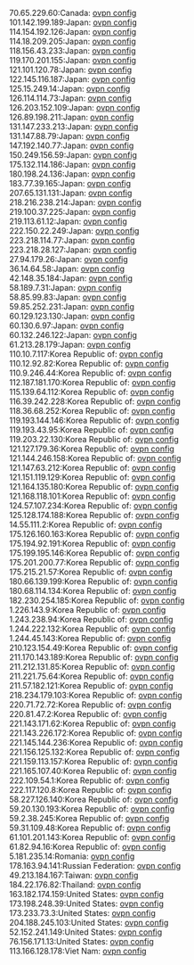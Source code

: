 70.65.229.60:Canada: [ovpn config](vpn/70_65_229_60.ovpn)  
101.142.199.189:Japan: [ovpn config](vpn/101_142_199_189.ovpn)  
114.154.192.126:Japan: [ovpn config](vpn/114_154_192_126.ovpn)  
114.18.209.205:Japan: [ovpn config](vpn/114_18_209_205.ovpn)  
118.156.43.233:Japan: [ovpn config](vpn/118_156_43_233.ovpn)  
119.170.201.155:Japan: [ovpn config](vpn/119_170_201_155.ovpn)  
121.101.120.78:Japan: [ovpn config](vpn/121_101_120_78.ovpn)  
122.145.116.187:Japan: [ovpn config](vpn/122_145_116_187.ovpn)  
125.15.249.14:Japan: [ovpn config](vpn/125_15_249_14.ovpn)  
126.114.114.73:Japan: [ovpn config](vpn/126_114_114_73.ovpn)  
126.203.152.109:Japan: [ovpn config](vpn/126_203_152_109.ovpn)  
126.89.198.211:Japan: [ovpn config](vpn/126_89_198_211.ovpn)  
131.147.233.213:Japan: [ovpn config](vpn/131_147_233_213.ovpn)  
131.147.88.79:Japan: [ovpn config](vpn/131_147_88_79.ovpn)  
147.192.140.77:Japan: [ovpn config](vpn/147_192_140_77.ovpn)  
150.249.156.59:Japan: [ovpn config](vpn/150_249_156_59.ovpn)  
175.132.114.186:Japan: [ovpn config](vpn/175_132_114_186.ovpn)  
180.198.24.136:Japan: [ovpn config](vpn/180_198_24_136.ovpn)  
183.77.39.165:Japan: [ovpn config](vpn/183_77_39_165.ovpn)  
207.65.131.131:Japan: [ovpn config](vpn/207_65_131_131.ovpn)  
218.216.238.214:Japan: [ovpn config](vpn/218_216_238_214.ovpn)  
219.100.37.225:Japan: [ovpn config](vpn/219_100_37_225.ovpn)  
219.113.61.12:Japan: [ovpn config](vpn/219_113_61_12.ovpn)  
222.150.22.249:Japan: [ovpn config](vpn/222_150_22_249.ovpn)  
223.218.114.77:Japan: [ovpn config](vpn/223_218_114_77.ovpn)  
223.218.28.127:Japan: [ovpn config](vpn/223_218_28_127.ovpn)  
27.94.179.26:Japan: [ovpn config](vpn/27_94_179_26.ovpn)  
36.14.64.58:Japan: [ovpn config](vpn/36_14_64_58.ovpn)  
42.148.35.184:Japan: [ovpn config](vpn/42_148_35_184.ovpn)  
58.189.7.31:Japan: [ovpn config](vpn/58_189_7_31.ovpn)  
58.85.99.83:Japan: [ovpn config](vpn/58_85_99_83.ovpn)  
59.85.252.231:Japan: [ovpn config](vpn/59_85_252_231.ovpn)  
60.129.123.130:Japan: [ovpn config](vpn/60_129_123_130.ovpn)  
60.130.6.97:Japan: [ovpn config](vpn/60_130_6_97.ovpn)  
60.132.246.122:Japan: [ovpn config](vpn/60_132_246_122.ovpn)  
61.213.28.179:Japan: [ovpn config](vpn/61_213_28_179.ovpn)  
110.10.7.117:Korea Republic of: [ovpn config](vpn/110_10_7_117.ovpn)  
110.12.92.82:Korea Republic of: [ovpn config](vpn/110_12_92_82.ovpn)  
110.9.246.44:Korea Republic of: [ovpn config](vpn/110_9_246_44.ovpn)  
112.187.181.170:Korea Republic of: [ovpn config](vpn/112_187_181_170.ovpn)  
115.139.64.112:Korea Republic of: [ovpn config](vpn/115_139_64_112.ovpn)  
116.39.242.228:Korea Republic of: [ovpn config](vpn/116_39_242_228.ovpn)  
118.36.68.252:Korea Republic of: [ovpn config](vpn/118_36_68_252.ovpn)  
119.193.144.146:Korea Republic of: [ovpn config](vpn/119_193_144_146.ovpn)  
119.193.43.95:Korea Republic of: [ovpn config](vpn/119_193_43_95.ovpn)  
119.203.22.130:Korea Republic of: [ovpn config](vpn/119_203_22_130.ovpn)  
121.127.179.36:Korea Republic of: [ovpn config](vpn/121_127_179_36.ovpn)  
121.144.246.158:Korea Republic of: [ovpn config](vpn/121_144_246_158.ovpn)  
121.147.63.212:Korea Republic of: [ovpn config](vpn/121_147_63_212.ovpn)  
121.151.119.129:Korea Republic of: [ovpn config](vpn/121_151_119_129.ovpn)  
121.164.135.180:Korea Republic of: [ovpn config](vpn/121_164_135_180.ovpn)  
121.168.118.101:Korea Republic of: [ovpn config](vpn/121_168_118_101.ovpn)  
124.57.107.234:Korea Republic of: [ovpn config](vpn/124_57_107_234.ovpn)  
125.128.174.188:Korea Republic of: [ovpn config](vpn/125_128_174_188.ovpn)  
14.55.111.2:Korea Republic of: [ovpn config](vpn/14_55_111_2.ovpn)  
175.126.160.163:Korea Republic of: [ovpn config](vpn/175_126_160_163.ovpn)  
175.194.92.191:Korea Republic of: [ovpn config](vpn/175_194_92_191.ovpn)  
175.199.195.146:Korea Republic of: [ovpn config](vpn/175_199_195_146.ovpn)  
175.201.200.77:Korea Republic of: [ovpn config](vpn/175_201_200_77.ovpn)  
175.215.21.57:Korea Republic of: [ovpn config](vpn/175_215_21_57.ovpn)  
180.66.139.199:Korea Republic of: [ovpn config](vpn/180_66_139_199.ovpn)  
180.68.114.134:Korea Republic of: [ovpn config](vpn/180_68_114_134.ovpn)  
182.230.254.185:Korea Republic of: [ovpn config](vpn/182_230_254_185.ovpn)  
1.226.143.9:Korea Republic of: [ovpn config](vpn/1_226_143_9.ovpn)  
1.243.238.94:Korea Republic of: [ovpn config](vpn/1_243_238_94.ovpn)  
1.244.222.132:Korea Republic of: [ovpn config](vpn/1_244_222_132.ovpn)  
1.244.45.143:Korea Republic of: [ovpn config](vpn/1_244_45_143.ovpn)  
210.123.154.49:Korea Republic of: [ovpn config](vpn/210_123_154_49.ovpn)  
211.170.143.189:Korea Republic of: [ovpn config](vpn/211_170_143_189.ovpn)  
211.212.131.85:Korea Republic of: [ovpn config](vpn/211_212_131_85.ovpn)  
211.221.75.64:Korea Republic of: [ovpn config](vpn/211_221_75_64.ovpn)  
211.57.182.121:Korea Republic of: [ovpn config](vpn/211_57_182_121.ovpn)  
218.234.179.103:Korea Republic of: [ovpn config](vpn/218_234_179_103.ovpn)  
220.71.72.72:Korea Republic of: [ovpn config](vpn/220_71_72_72.ovpn)  
220.81.47.2:Korea Republic of: [ovpn config](vpn/220_81_47_2.ovpn)  
221.143.171.62:Korea Republic of: [ovpn config](vpn/221_143_171_62.ovpn)  
221.143.226.172:Korea Republic of: [ovpn config](vpn/221_143_226_172.ovpn)  
221.145.144.236:Korea Republic of: [ovpn config](vpn/221_145_144_236.ovpn)  
221.156.125.132:Korea Republic of: [ovpn config](vpn/221_156_125_132.ovpn)  
221.159.113.157:Korea Republic of: [ovpn config](vpn/221_159_113_157.ovpn)  
221.165.107.40:Korea Republic of: [ovpn config](vpn/221_165_107_40.ovpn)  
222.109.54.1:Korea Republic of: [ovpn config](vpn/222_109_54_1.ovpn)  
222.117.120.8:Korea Republic of: [ovpn config](vpn/222_117_120_8.ovpn)  
58.227.126.140:Korea Republic of: [ovpn config](vpn/58_227_126_140.ovpn)  
59.20.130.193:Korea Republic of: [ovpn config](vpn/59_20_130_193.ovpn)  
59.2.38.245:Korea Republic of: [ovpn config](vpn/59_2_38_245.ovpn)  
59.31.109.48:Korea Republic of: [ovpn config](vpn/59_31_109_48.ovpn)  
61.101.201.143:Korea Republic of: [ovpn config](vpn/61_101_201_143.ovpn)  
61.82.94.16:Korea Republic of: [ovpn config](vpn/61_82_94_16.ovpn)  
5.181.235.14:Romania: [ovpn config](vpn/5_181_235_14.ovpn)  
178.163.94.141:Russian Federation: [ovpn config](vpn/178_163_94_141.ovpn)  
49.213.184.167:Taiwan: [ovpn config](vpn/49_213_184_167.ovpn)  
184.22.176.82:Thailand: [ovpn config](vpn/184_22_176_82.ovpn)  
163.182.174.159:United States: [ovpn config](vpn/163_182_174_159.ovpn)  
173.198.248.39:United States: [ovpn config](vpn/173_198_248_39.ovpn)  
173.233.73.3:United States: [ovpn config](vpn/173_233_73_3.ovpn)  
204.188.245.103:United States: [ovpn config](vpn/204_188_245_103.ovpn)  
52.152.241.149:United States: [ovpn config](vpn/52_152_241_149.ovpn)  
76.156.171.13:United States: [ovpn config](vpn/76_156_171_13.ovpn)  
113.166.128.178:Viet Nam: [ovpn config](vpn/113_166_128_178.ovpn)  
